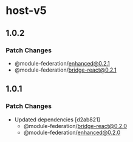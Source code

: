 # host-v5

## 1.0.2

### Patch Changes

- @module-federation/enhanced@0.2.1
- @module-federation/bridge-react@0.2.1

## 1.0.1

### Patch Changes

- Updated dependencies [d2ab821]
  - @module-federation/bridge-react@0.2.0
  - @module-federation/enhanced@0.2.0
